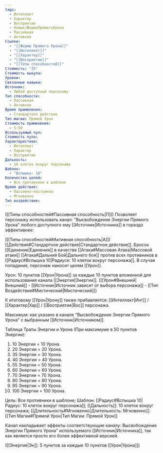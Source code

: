 ```yaml
---
tags:
  - Интеллект
  - Характер
  - Восприятие
  - Навык/ФормаПрямогоУрона
  - Пассивная
  - Активная
Ссылки:
  - "[[Формы Прямого Урона]]"
  - "[[Интеллект]]"
  - "[[Характер]]"
  - "[[Восприятие]]"
  - "[[Типы способностей]]"
Стоимость: "25"
Стоимость выкупа: 
Уровни: 
Связанные навыки: 
Источник:
  - Любой доступный персонажу
Тип способности:
  - Пассивная
  - Активная
Время применения:
  - Стандартное действие
Тип магии: Прямой Урон
Стоимость применения:
  - 5-50
Используемый пул: 
Стоимость пула: 
Характеристики:
  - Интеллект
  - Характер
  - Восприятие
Дальность:
  - 10 клеток вокруг персонажа
Шаблон:
  - "Вспышка: 10"
Количество целей:
  - Все противники в шаблоне
Время действия:
  - Пассивно-постоянно
  - Мгновенно
Тип воздействия:
---
```

([[Типы способностей#Пассивная способность|П]]) Позволяет персонажу использовать канал: "Высвобождение Энергии Прямого Урона" любого доступного ему [[Источник|Источника]] в гораздо эффективнее: 

([[Типы способностей#Активная способность|А]]) [[Действия#Стандартное действие|Стандартное действие]]. Бросок [[Единение|Единения]] в качестве [[Атака#Массовая Атака|Массовой атаки]] [[Атака#Дальний Бой|Дальнего боя]] против всех противников в [[Радиус#Вспышка 10|Радиусе: 10 клеток вокруг персонажа]]. В случае попадания, персонаж наносит целям [[Урон]].

Урон: 10 пунктов [[Урон|Урона]] за каждые 10 пунктов вложенной для использования канала [[Энергия|Энергии]]. ([[Урон#Внешний|Внешний]] - [[Источник|Источник зависит от выбора персонажа]] - [[Тип Воздействия#Мистический|Мистический]])

К итоговому [[Урон|Урону]] также прибавляется: [[Интеллект|Инт]] / [[Характер|Хар]] / [[Восприятие|Вос]] персонажа. 

Максимум: как указано в канале "Высвобождение Энергии Прямого Урона" с выбранным [[Источник|Источником]]. 

Таблица Траты Энергии и Урона
(При максимуме в 50 пунктов Энергии):

1. 10 Энергии = 10 Урона.
2. 20 Энергии = 20 Урона.
3. 35 Энергии = 30 Урона. 
4. 40 Энергии = 40 Урона.
5. 55 Энергии = 50 Урона. 
6. 60 Энергии = 60 Урона.
7. 70 Энергии = 70 Урона.
8. 80 Энергии = 80 Урона.
9. 95 Энергии = 90 Урона.
10. 100 Энергии = 100 Урона.

Цель: Все противники в шаблоне; Шаблон: [[Радиус#Вспышка 10|Радиус: 10 клеток вокруг персонажа]]; [[Дальность]]: 10 клеток вокруг персонажа; [[Длительность#Мгновенно|Длительность: Мгновенно]]. [[Тип Магии#Прямой Урон|Тип Магии: Прямой Урон]]

Канал накладывает эффекты соответствующие каналу: Высвобождение Энергии Прямого Урона" используемого [[Источник|Источника]], так как является просто его более эффективной версией.

([[Энергия|Эн]]: 5 пунктов за каждые 10 пунктов [[Урон|Урона]])